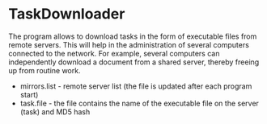 # TaskDownloader

The program allows to download tasks in the form of executable files from remote servers. This will help in the administration of several computers connected to the network. For example, several computers can independently download a document from a shared server, thereby freeing up from routine work.

* mirrors.list - remote server list (the file is updated after each program start)
* task.file - the file contains the name of the executable file on the server (task) and MD5 hash
